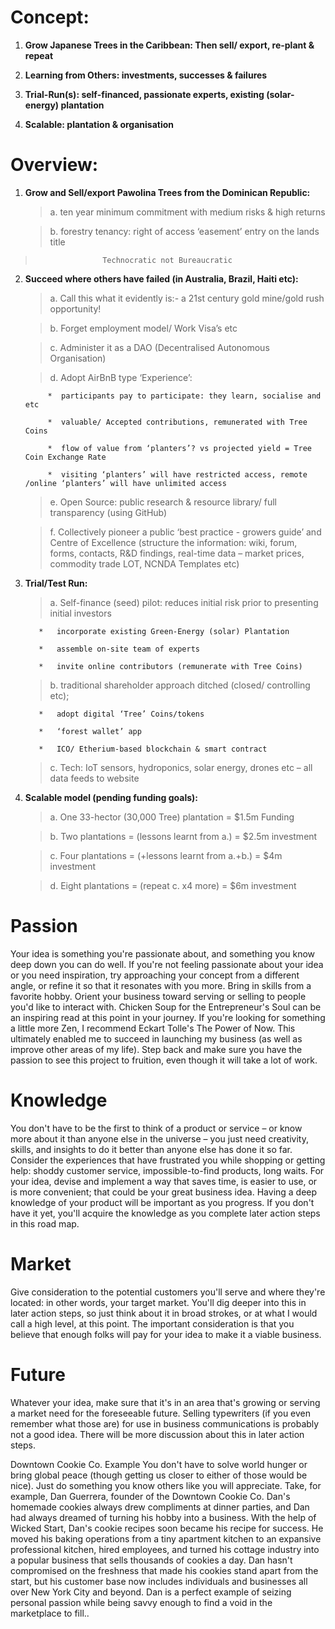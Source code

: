 
# Concept: 

1. **Grow Japanese Trees in the Caribbean:  Then sell/ export, re-plant & repeat**

1. **Learning from Others: investments, successes & failures**

1. **Trial-Run(s): self-financed,  passionate experts, existing (solar-energy) plantation** 

1. **Scalable: plantation & organisation**

# Overview:

1. **Grow and Sell/export Pawolina Trees from the Dominican Republic:**

      >  a.	ten year minimum commitment with medium risks & high returns
   
      >  b.	forestry tenancy: right of access ‘easement’ entry on the lands title
   

  >                    Technocratic not Bureaucratic
                    
                    
2. **Succeed where others have failed (in Australia, Brazil, Haiti etc):**

      >  a.	Call this what it evidently is:- a 21st century gold mine/gold rush opportunity!
   
      >  b.	Forget employment model/ Work Visa’s etc  
   
      >  c.	Administer it as a DAO (Decentralised Autonomous Organisation)
   
      >  d.	Adopt AirBnB type ‘Experience’:
   
            *  participants pay to participate: they learn, socialise and   etc 
      
            *  valuable/ Accepted contributions, remunerated with Tree Coins
     
            *  flow of value from ‘planters’? vs projected yield = Tree Coin Exchange Rate
    
            *  visiting ‘planters’ will have restricted access, remote /online ‘planters’ will have unlimited access
     
      >  e.	Open Source: public research & resource library/  full transparency (using GitHub)
   
      >  f.	Collectively pioneer a public ‘best practice - growers guide’ and Centre of Excellence (structure the information: wiki, forum, forms, contacts, R&D findings, real-time data – market prices, commodity trade LOT, NCNDA Templates etc)

3. **Trial/Test Run:**

      >  a.	Self-finance (seed) pilot: reduces initial risk prior to presenting initial investors
   
          *   incorporate existing Green-Energy (solar) Plantation
      
          *   assemble on-site team of experts
     
          *   invite online contributors (remunerate with Tree Coins)
    
      >  b.	traditional shareholder approach ditched (closed/ controlling etc);
   
          *   adopt digital ‘Tree’ Coins/tokens
     
          *   ‘forest wallet’ app 
    
          *   ICO/ Etherium-based blockchain & smart contract

      >  c.	Tech: IoT sensors, hydroponics, solar energy, drones etc – all data feeds to website
 
 
4. **Scalable model (pending funding goals):**

      >  a.	One 33-hector (30,000 Tree) plantation = $1.5m Funding
   
      >  b.	Two plantations = (lessons learnt from a.)  = $2.5m investment
   
      >  c.	Four plantations = (+lessons learnt from a.+b.)  = $4m investment
   
      >  d.	Eight plantations = (repeat c. x4 more) = $6m investment


# Passion
Your idea is something you're passionate about, and something you know deep down you can do well. If you're not feeling passionate about your idea or you need inspiration, try approaching your concept from a different angle, or refine it so that it resonates with you more. Bring in skills from a favorite hobby. Orient your business toward serving or selling to people you'd like to interact with. Chicken Soup for the Entrepreneur's Soul can be an inspiring read at this point in your journey. If you're looking for something a little more Zen, I recommend Eckart Tolle's The Power of Now. This ultimately enabled me to succeed in launching my business (as well as improve other areas of my life). Step back and make sure you have the passion to see this project to fruition, even though it will take a lot of work.

# Knowledge
You don't have to be the first to think of a product or service – or know more about it than anyone else in the universe – you just need creativity, skills, and insights to do it better than anyone else has done it so far. Consider the experiences that have frustrated you while shopping or getting help: shoddy customer service, impossible-to-find products, long waits. For your idea, devise and implement a way that saves time, is easier to use, or is more convenient; that could be your great business idea. Having a deep knowledge of your product will be important as you progress. If you don't have it yet, you'll acquire the knowledge as you complete later action steps in this road map.

# Market
Give consideration to the potential customers you'll serve and where they're located: in other words, your target market. You'll dig deeper into this in later action steps, so just think about it in broad strokes, or at what I would call a high level, at this point. The important consideration is that you believe that enough folks will pay for your idea to make it a viable business.

# Future
Whatever your idea, make sure that it's in an area that's growing or serving a market need for the foreseeable future. Selling typewriters (if you even remember what those are) for use in business communications is probably not a good idea. There will be more discussion about this in later action steps.
 
Downtown Cookie Co. Example
You don't have to solve world hunger or bring global peace (though getting us closer to either of those would be nice). Just do something you know others like you will appreciate. Take, for example, Dan Guerrera, founder of the Downtown Cookie Co. Dan's homemade cookies always drew compliments at dinner parties, and Dan had always dreamed of turning his hobby into a business. With the help of Wicked Start, Dan's cookie recipes soon became his recipe for success. He moved his baking operations from a tiny apartment kitchen to an expansive professional kitchen, hired employees, and turned his cottage industry into a popular business that sells thousands of cookies a day. Dan hasn't compromised on the freshness that made his cookies stand apart from the start, but his customer base now includes individuals and businesses all over New York City and beyond. Dan is a perfect example of seizing personal passion while being savvy enough to find a void in the marketplace to fill..
